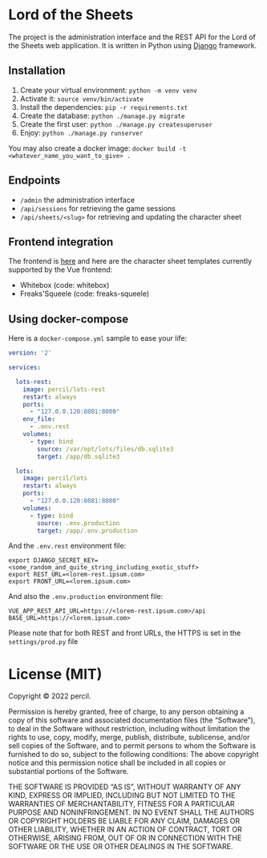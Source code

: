 # Lord of the Sheets

The project is the administration interface and the REST API for the Lord of the Sheets web application.
It is written in Python using [Django](https://www.djangoproject.com/) framework.

## Installation

1. Create your virtual environment: `python -m venv venv`
2. Activate it: `source venv/bin/activate`
3. Install the dependencies: `pip -r requirements.txt`
4. Create the database: `python ./manage.py migrate`
5. Create the first user: `python ./manage.py createsuperuser`
6. Enjoy: `python ./manage.py runserver`

You may also create a docker image: `docker build -t <whatever_name_you_want_to_give> .`

## Endpoints

- `/admin` the administration interface
- `/api/sessions` for retrieving the game sessions
- `/api/sheets/<slug>` for retrieving and updating the character sheet

## Frontend integration

The frontend is [here](https://github.com/percil/lots_vue) and here are the character sheet templates currently
supported by the Vue frontend:

- Whitebox (code: whitebox)
- Freaks'Squeele (code: freaks-squeele)

## Using docker-compose

Here is a `docker-compose.yml` sample to ease your life:

```yaml
version: '2'

services:

  lots-rest:
    image: percil/lots-rest
    restart: always
    ports:
      - "127.0.0.120:8001:8000"
    env_file:
      - .env.rest
    volumes:
      - type: bind
        source: /var/opt/lots/files/db.sqlite3
        target: /app/db.sqlite3

  lots:
    image: percil/lots
    restart: always
    ports:
      - "127.0.0.120:8081:8080"
    volumes:
      - type: bind
        source: .env.production
        target: /app/.env.production
```

And the `.env.rest` environment file:

```shell
export DJANGO_SECRET_KEY=<some_random_and_quite_string_including_exotic_stuff>
export REST_URL=<lorem-rest.ipsum.com>
export FRONT_URL=<lorem.ipsum.com>
```

And also the `.env.production` environment file:

```
VUE_APP_REST_API_URL=https://<lorem-rest.ipsum.com>/api
BASE_URL=https://<lorem.ipsum.com>
```

Please note that for both REST and front URLs, the HTTPS is set in the `settings/prod.py` file

# License (MIT)

Copyright © 2022 percil.

Permission is hereby granted, free of charge, to any person obtaining a copy of this software and associated
documentation files (the “Software”), to deal in the Software without restriction, including without limitation
the rights to use, copy, modify, merge, publish, distribute, sublicense, and/or sell copies of the Software, and to
permit persons to whom the Software is furnished to do so, subject to the following conditions:
The above copyright notice and this permission notice shall be included in all copies or substantial portions of the
Software.

THE SOFTWARE IS PROVIDED “AS IS”, WITHOUT WARRANTY OF ANY KIND, EXPRESS OR IMPLIED, INCLUDING BUT NOT LIMITED TO THE
WARRANTIES OF MERCHANTABILITY, FITNESS FOR A PARTICULAR PURPOSE AND NONINFRINGEMENT. IN NO EVENT SHALL THE AUTHORS OR
COPYRIGHT HOLDERS BE LIABLE FOR ANY CLAIM, DAMAGES OR OTHER LIABILITY, WHETHER IN AN ACTION OF CONTRACT, TORT OR
OTHERWISE, ARISING FROM, OUT OF OR IN CONNECTION WITH THE SOFTWARE OR THE USE OR OTHER DEALINGS IN THE SOFTWARE.

